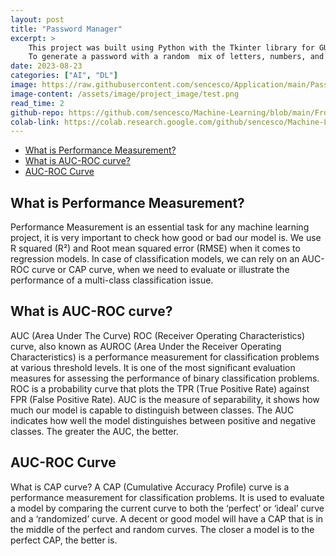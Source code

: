 ```yaml
---
layout: post
title: "Password Manager"
excerpt: >
    This project was built using Python with the Tkinter library for GUI. 
    To generate a password with a random  mix of letters, numbers, and symbols.
date: 2023-08-23
categories: ["AI", "DL"]
image: https://raw.githubusercontent.com/sencesco/Application/main/Password%20Manager%20V.1.1/logo.png
image-content: /assets/image/project_image/test.png
read_time: 2
github-repo: https://github.com/sencesco/Machine-Learning/blob/main/Frozen%20Lake_RL.ipynb
colab-link: https://colab.research.google.com/github/sencesco/Machine-Learning/blob/main/Frozen%20Lake_RL.ipynb
---
```


<div id="c-s-hlist">
    <ul>
        <li><a href="#what-is-performance-measurement">What is Performance Measurement?</a></li>
        <li><a href="#what-is-auc-roc-curve">What is AUC-ROC curve?</a></li>
        <li><a href="#auc-roc-curve">AUC-ROC Curve</a></li>
    </ul>
</div>

## What is Performance Measurement?
Performance Measurement is an essential task for any machine learning project, it is very important to check how good or bad our model is. We use R squared (R²) and Root mean squared error (RMSE) when it comes to regression models. In case of classification models, we can rely on an AUC-ROC curve or CAP curve, when we need to evaluate or illustrate the performance of a multi-class classification issue.

## What is AUC-ROC curve?
AUC (Area Under The Curve) ROC (Receiver Operating Characteristics) curve, also known as AUROC (Area Under the Receiver Operating Characteristics) is a performance measurement for classification problems at various threshold levels. It is one of the most significant evaluation measures for assessing the performance of binary classification problems.
ROC is a probability curve that plots the TPR (True Positive Rate) against FPR (False Positive Rate). AUC is the measure of separability, it shows how much our model is capable to distinguish between classes.
The AUC indicates how well the model distinguishes between positive and negative classes. The greater the AUC, the better.


## AUC-ROC Curve
What is CAP curve?
A CAP (Cumulative Accuracy Profile) curve is a performance measurement for classification problems. It is used to evaluate a model by comparing the current curve to both the ‘perfect’ or ‘ideal’ curve and a ‘randomized’ curve.
A decent or good model will have a CAP that is in the middle of the perfect and random curves. The closer a model is to the perfect CAP, the better is.